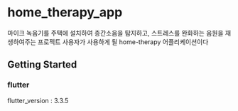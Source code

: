 # home_therapy_app

마이크 녹음기를 주택에 설치하여 층간소음을 탐지하고, 스트레스를 완화하는 음원을 재생하여주는 프로젝트
사용자가 사용하게 될 home-therapy 어플리케이션이다

## Getting Started

### flutter

flutter_version : 3.3.5
